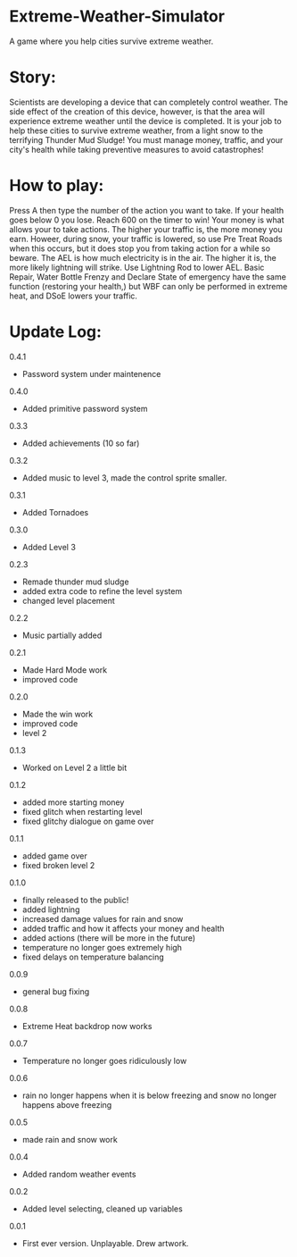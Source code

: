 # Extreme-Weather-Simulator
A game where you help cities survive extreme weather.

# Story:
Scientists are developing a device that can completely control weather. The side effect of the creation of this device, however, is that the area will experience extreme weather until the device is completed. It is your job to help these cities to survive extreme weather, from a light snow to the terrifying Thunder Mud Sludge!
You must manage money, traffic, and your city's health while taking preventive measures to avoid catastrophes!

# How to play: 
Press A then type the number of the action you want to take. If your health goes below 0 you lose. Reach 600 on the timer to win! Your money is what allows your to take actions. The higher your traffic is, the more money you earn. Howeer, during snow, your traffic is lowered, so use Pre Treat Roads when this occurs, but it does stop you from taking action for a while so beware. The AEL is how much electricity is in the air. The higher it is, the more likely lightning will strike. Use Lightning Rod to lower AEL. Basic Repair, Water Bottle Frenzy and Declare State of emergency have the same function (restoring your health,) but WBF can only be performed in extreme heat, and DSoE lowers your traffic.

# Update Log:

0.4.1
 - Password system under maintenence
 
0.4.0
 - Added primitive password system

0.3.3
 - Added achievements (10 so far)
 
0.3.2
 - Added music to level 3, made the control sprite smaller.

0.3.1
 - Added Tornadoes
 
0.3.0
 - Added Level 3

0.2.3
- Remade thunder mud sludge
- added extra code to refine the level system
- changed level placement

0.2.2
- Music partially added

0.2.1 
- Made Hard Mode work
- improved code

0.2.0 
- Made the win work
- improved code
- level 2

0.1.3 
- Worked on Level 2 a little bit

0.1.2
- added more starting money
- fixed glitch when restarting level
- fixed glitchy dialogue on game over 

0.1.1
- added game over
- fixed broken level 2

0.1.0
- finally released to the public!
- added lightning
- increased damage values for rain and snow
- added traffic and how it affects your money and health
- added actions (there will be more in the future)
- temperature no longer goes extremely high
- fixed delays on temperature balancing

0.0.9
- general bug fixing

0.0.8
- Extreme Heat backdrop now works

0.0.7
- Temperature no longer goes ridiculously low

0.0.6
- rain no longer happens when it is below freezing and snow no longer happens above freezing

0.0.5
- made rain and snow work

0.0.4
- Added random weather events

0.0.2
- Added level selecting, cleaned up variables

0.0.1 
- First ever version. Unplayable. Drew artwork.
